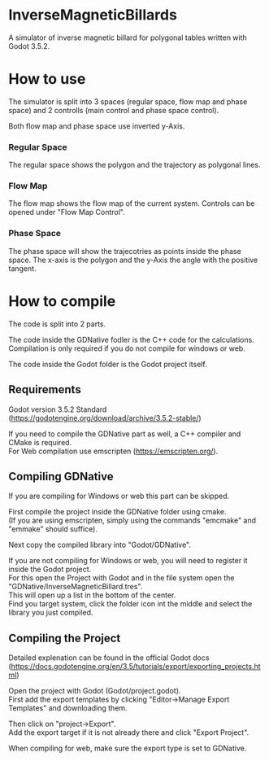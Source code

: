 # InverseMagneticBillards
A simulator of inverse magnetic billard for polygonal tables written with Godot 3.5.2.


# How to use
The simulator is split into 3 spaces (regular space, flow map and phase space) and 2 controlls (main control and phase space control).

Both flow map and phase space use inverted y-Axis.

### Regular Space
The regular space shows the polygon and the trajectory as polygonal lines.

### Flow Map
The flow map shows the flow map of the current system. Controls can be opened under "Flow Map Control".

### Phase Space
The phase space will show the trajecotries as points inside the phase space. The x-axis is the polygon and the y-Axis the angle with the positive tangent.



# How to compile
The code is split into 2 parts.

The code inside the GDNative fodler is the C++ code for the calculations.   
Compilation is only required if you do not compile for windows or web.

The code inside the Godot folder is the Godot project itself.

## Requirements
Godot version 3.5.2 Standard (https://godotengine.org/download/archive/3.5.2-stable/)

If you need to compile the GDNative part as well, a C++ compiler and CMake is required.  
For Web compilation use emscripten (https://emscripten.org/).

## Compiling GDNative
If you are compiling for Windows or web this part can be skipped.

First compile the project inside the GDNative folder using cmake.  
(If you are using emscripten, simply using the commands "emcmake" and "emmake" should suffice).

Next copy the compiled library into "Godot/GDNative".

If you are not compiling for Windows or web, you will need to register it inside the Godot project.  
For this open the Project with Godot and in the file system open the "GDNative/InverseMagneticBillard.tres".  
This will open up a list in the bottom of the center.   
Find you target system, click the folder icon int the middle and select the library you just compiled.

## Compiling the Project
Detailed explenation can be found in the official Godot docs (https://docs.godotengine.org/en/3.5/tutorials/export/exporting_projects.html)

Open the project with Godot (Godot/project.godot).  
First add the export templates by clicking "Editor->Manage Export Templates" and downloading them.

Then click on "project->Export".  
Add the export target if it is not already there and click "Export Project".

When compiling for web, make sure the export type is set to GDNative.